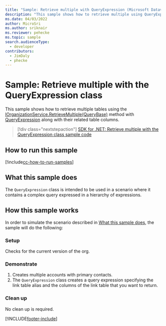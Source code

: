 ```yaml
---
title: "Sample: Retrieve multiple with QueryExpression (Microsoft Dataverse) | Microsoft Docs" # Intent and product brand in a unique string of 43-59 chars including spaces
description: "This sample shows how to retrieve multiple using QueryExpression" # 115-145 characters including spaces. This abstract displays in the search result.
ms.date: 04/03/2022
author: MicroSri
ms.author: sriknair
ms.reviewer: pehecke
ms.topic: sample
search.audienceType:
  - developer
contributors:
  - JimDaly
  - phecke
---
```


# Sample: Retrieve multiple with the QueryExpression class

This sample shows how to retrieve multiple tables using the [IOrganizationService.RetrieveMultiple(QueryBase)](/dotnet/api/microsoft.xrm.sdk.iorganizationservice.retrievemultiple#Microsoft_Xrm_Sdk_IOrganizationService_RetrieveMultiple_Microsoft_Xrm_Sdk_Query_QueryBase_) method with [QueryExpression](/dotnet/api/microsoft.xrm.sdk.query.queryexpression) along with their related table columns. 

> [!div class="nextstepaction"]
> [SDK for .NET: Retrieve multiple with the QueryExpression class sample code](https://github.com/microsoft/PowerApps-Samples/tree/master/dataverse/orgsvc/C%23/RetrieveMultipleByQueryExpression)

## How to run this sample

[!include[cc-how-to-run-samples](../../includes/cc-how-to-run-samples.md)]

## What this sample does

The `QueryExpression` class is intended to be used in a scenario where it contains a complex query expressed in a hierarchy of expressions.

## How this sample works

In order to simulate the scenario described in [What this sample does](#what-this-sample-does), the sample will do the following:

### Setup

Checks for the current version of the org.

### Demonstrate

1. Creates multiple accounts with primary contacts.
1. The `QueryExpression` class creates a query expression specifying the link table alias and the columns of the link table that you want to return.

### Clean up

No clean up is required.

[!INCLUDE[footer-include](../../../../includes/footer-banner.md)]
